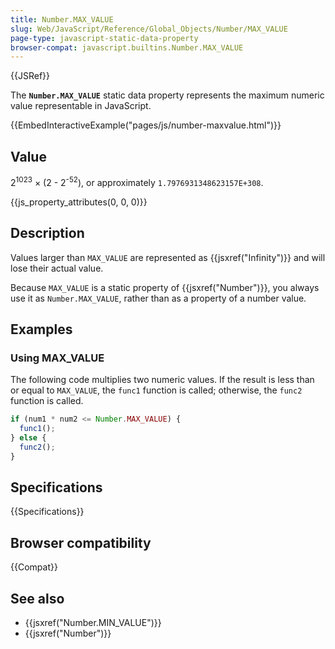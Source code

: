 ```yaml
---
title: Number.MAX_VALUE
slug: Web/JavaScript/Reference/Global_Objects/Number/MAX_VALUE
page-type: javascript-static-data-property
browser-compat: javascript.builtins.Number.MAX_VALUE
---
```


{{JSRef}}

The **`Number.MAX_VALUE`** static data property represents the maximum numeric value representable in JavaScript.

{{EmbedInteractiveExample("pages/js/number-maxvalue.html")}}

## Value

2<sup>1023</sup> × (2 - 2<sup>-52</sup>), or approximately `1.7976931348623157E+308`.

{{js_property_attributes(0, 0, 0)}}

## Description

Values larger than `MAX_VALUE` are represented as {{jsxref("Infinity")}} and will lose their actual value.

Because `MAX_VALUE` is a static property of {{jsxref("Number")}}, you always use it as `Number.MAX_VALUE`, rather than as a property of a number value.

## Examples

### Using MAX_VALUE

The following code multiplies two numeric values. If the result is less than or equal to `MAX_VALUE`, the `func1` function is called; otherwise, the `func2` function is called.

```js
if (num1 * num2 <= Number.MAX_VALUE) {
  func1();
} else {
  func2();
}
```

## Specifications

{{Specifications}}

## Browser compatibility

{{Compat}}

## See also

- {{jsxref("Number.MIN_VALUE")}}
- {{jsxref("Number")}}
